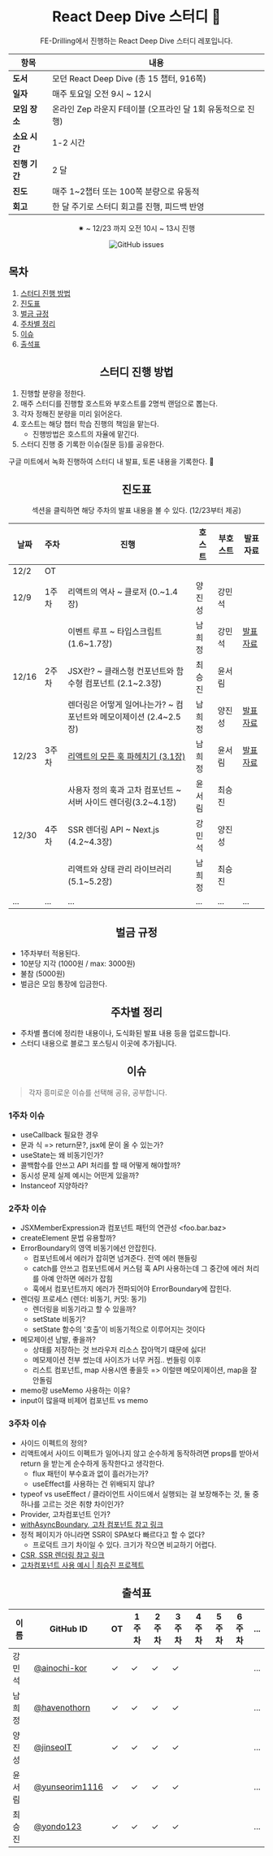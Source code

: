<div align="center">
<h1> React Deep Dive 스터디 🚀 </h1>
<p>FE-Drilling에서 진행하는 React Deep Dive 스터디 레포입니다.</p>
</div>

<div align="center">
  
| 항목            | 내용                                       |
| --------------- | ---------------------------------------- |
| **도서**         | 모던 React Deep Dive (총 15 챕터, 916쪽)                  |
| **일자**         | 매주 토요일 오전 9시 ~ 12시                   |
| **모임 장소**     | 온라인 Zep 라운지 F테이블  (오프라인 달 1회 유동적으로 진행) |
| **소요 시간**    | 1-2 시간                                    |
| **진행 기간**    | 2 달                                       |
| **진도** | 매주 1~2챕터 또는 100쪽 분량으로 유동적         |
| **회고** | 한 달 주기로 스터디 회고를 진행, 피드백 반영         |

✷ ~ 12/23 까지 오전 10시 ~ 13시 진행

<img alt="GitHub issues" src="https://img.shields.io/github/issues/fe-drilling/react-deep-dive?style=for-the-badge&color=%1abc9c">

</div>

## 목차
1. [스터디 진행 방법](#1)
2. [진도표](#2)
3. [벌금 규정](#3)
4. [주차별 정리](#4)
5. [이슈](#5)
6. [출석표](#6)

<h2 align="center" id="1">스터디 진행 방법</h2>

1. 진행할 분량을 정한다.
2. 매주 스터디를 진행할 호스트와 부호스트를 2명씩 랜덤으로 뽑는다.
3. 각자 정해진 분량을 미리 읽어온다.
4. 호스트는 해당 챕터 학습 진행의 책임을 맡는다.
   - 진행방법은 호스트의 자율에 맡긴다.
5. 스터디 진행 중 기록한 이슈(질문 등)를 공유한다.

구글 미트에서 녹화 진행하여 스터디 내 발표, 토론 내용을 기록한다. 🎥

<h2 align="center" id="2">진도표</h2>

<p align="center">섹션을 클릭하면 해당 주차의 발표 내용을 볼 수 있다. (12/23부터 제공)</p>
  
<div align="center">


| 날짜    | 주차 | 진행                            | 호스트   | 부호스트 | 발표 자료 |
| ------- | ---- | ------------------------------- | -------- | -------- | ---------- |
| 12/2    | OT   |                                 |          |          |            |
| 12/9    | 1주차 | 리액트의 역사 ~ 클로저 (0.~1.4장) | 양진성 | 강민석 | |
|         |      | 이벤트 루프 ~ 타입스크립트 (1.6~1.7장) | 남희정 | 강민석 | [발표 자료](https://github.com/fe-drilling/react-deep-dive/files/13758022/React_Deep_Dive_1.5.1.7.pdf) |
| 12/16   | 2주차 | JSX란? ~ 클래스형 컨포넌트와 함수형 컴포넌트 (2.1~2.3장) | 최승진 | 윤서림 | |
|         |      | 렌더링은 어떻게 일어나는가? ~ 컴포넌트와 메모이제이션 (2.4~2.5장) | 남희정 | 양진성 | [발표 자료](https://github.com/fe-drilling/react-deep-dive/files/13758023/React_Deep_Dive_2.4.2.5.pdf)|
| 12/23   | 3주차 | [리액트의 모든 훅 파헤치기 (3.1장)](https://youtu.be/sXVVWa4WWqk?si=DMIAVFVKunANpRCD) | 남희정 | 윤서림 | [발표 자료](https://github.com/fe-drilling/react-deep-dive/files/13758025/React_Deep_Dive_3.1.pdf) |
|         |      | 사용자 정의 훅과 고차 컴포넌트 ~ 서버 사이드 렌더링(3.2~4.1장) | 윤서림 | 최승진 ||
| 12/30   | 4주차 | SSR 렌더링 API ~ Next.js (4.2~4.3장) | 강민석 | 양진성 |  |
|         |      | 리액트와 상태 관리 라이브러리 (5.1~5.2장) | 남희정 | 최승진 |  |
| ...     | ...  | ...                             | ...      | ...      | ...        |



</div>

<h2 align="center" id="3">벌금 규정</h2>

- 1주차부터 적용된다.
- 10분당 지각 (1000원 / max: 3000원)
- 불참 (5000원)
- 벌금은 모임 통장에 입금한다.
  
<h2 align="center" id="4">주차별 정리</h2>

- 주차별 폴더에 정리한 내용이나, 도식화된 발표 내용 등을 업로드합니다. 
- 스터디 내용으로 블로그 포스팅시 이곳에 추가됩니다.

<h2 align="center" id="5">이슈</h2>

>각자 흥미로운 이슈를 선택해 공유, 공부합니다.

### 1주차 이슈
- useCallback 필요한 경우
- 문과 식 => return문?, jsx에 문이 올 수 있는가?
- useState는 왜 비동기인가?
- 콜백함수를 안쓰고 API 처리를 할 때 어떻게 해야할까?
- 동시성 문제 실제 예시는 어떤게 있을까?
- Instanceof 지양하라?

### 2주차 이슈
- JSXMemberExpression과 컴포넌트 패턴의 연관성 <foo.bar.baz>
- createElement 문법 유용할까? 
- ErrorBoundary의 영역 비동기에선 안잡힌다.
  - 컴포넌트에서 에러가 잡히면 넘겨준다. 전역 에러 핸들링
  - catch를 안쓰고 컴포넌트에서 커스텀 훅 API 사용하는데 그 중간에 에러 처리를 아예 안하면 에러가 잡힘
  - 훅에서 컴포넌트까지 에러가 전파되어야 ErrorBoundary에 잡힌다.
- 렌더링 프로세스 (렌더: 비동기, 커밋: 동기)
  - 렌더링을 비동기라고 할 수 있을까?
  - setState 비동기?
  - setState 함수의 '호출'이 비동기적으로 이루어지는 것이다
- 메모제이션 남발, 좋을까?
  - 상태를 저장하는 것 브라우저 리소스 잡아먹기 떄문에 싫다!
  - 메모제이션 전부 썼는데 사이즈가 너무 커짐.. 번들링 이후
  - 리스트 컴포넌트, map 사용시엔 좋을듯 => 이럴땐 메모이제이션, map을 잘 안돌림
- memo랑 useMemo 사용하는 이유?
- input이 많을때 비제어 컴포넌트 vs memo

### 3주차 이슈
- 사이드 이펙트의 정의?
- 리액트에서 사이드 이펙트가 일어나지 않고 순수하게 동작하려면 props를 받아서 return 을 받는게  순수하게 동작한다고 생각한다.
    - flux 패턴이 부수효과 없이 흘러가는가?
    - useEffect를 사용하는 건 위배되지 않냐?
- typeof vs useEffect / 클라이언트 사이드에서 실행되는 걸 보장해주는 것, 둘 중 하나를 고르는 것은 취향 차이인가?
- Provider, 고차컴포넌트 인가?
- [withAsyncBoundary, 고차 컴포넌트 참고 링크](https://slash.page/ko/libraries/react/async-boundary/src/withasyncboundary.i18n/)
- 정적 페이지가 아니라면 SSR이 SPA보다 빠르다고 할 수 없다?
    - 프로덕트 크기 차이일 수 있다. 크기가 작으면 비교하기 어렵다.
- [CSR, SSR 렌더링 참고 링크](https://web.dev/articles/rendering-on-the-web?hl=ko)
- [고차컴포넌트 사용 예시 | 최승진 프로젝트 ](https://github.com/yondo123/simple-wather/blob/main/src/services/hooks/useGetCurrentWeather.ts)


<h2 align="center" id="6">출석표</h2>

| 이름   | GitHub ID   | OT | 1주차 | 2주차 | 3주차 | 4주차 | 5주차 | 6주차 | ... |
| ------ | ------------ | -- | ----- | ----- | --- | --- | --- | --- | --- |
| 강민석 | [@ainochi-kor](https://github.com/ainochi-kor)  | ✓  | ✓     | ✓     | ✓     |     |     |    | ... |
| 남희정 | [@havenothorn](https://github.com/havenothorn)   | ✓  | ✓     | ✓     | ✓     |    |    |    | ... |
| 양진성 | [@jinseoIT](https://github.com/jinseoIT)   | ✓  | ✓     | ✓     |✓     |    |    |    |  ... |
| 윤서림 | [@yunseorim1116](https://github.com/yunseorim1116) | ✓  | ✓     | ✓     |✓     |    |    |    | ... |
| 최승진 | [@yondo123](https://github.com/yondo123)   | ✓  |   ✓   | ✓     |✓     |    |    |    |  ... |
